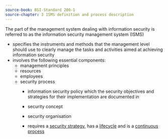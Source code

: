```yaml
---
source-book: BSI-Standard 200-1
source-chapter: 3 ISMS definition and process description
---
```

The part of the management system dealing with information security is referred to as the information security management system (ISMS)

- specifies the instruments and methods that the management level should use to clearly manage the tasks and activities aimed at achieving information security
- involves the following essential components: 
	- management principles
	- resources
	- employees
	- security process 
		- information security policy which the security objectives and strategies for their implementation are documented in
		- security concept 
		- security organisation

		- requires a [security strategy](<Security strategy>), has a [lifecycle](<The lifecycle in information security>) and is a [continuous process](<Description of the information security process>)